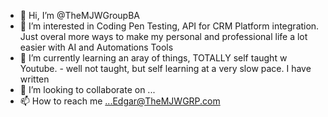 - 👋 Hi, I’m @TheMJWGroupBA
- 👀 I’m interested in Coding Pen Testing, API for CRM Platform integration. Just overal more ways to make my personal and professional life a lot easier with AI and Automations Tools
- 🌱 I’m currently learning an aray of things, TOTALLY self taught w Youtube. - well not taught, but self learning at a very slow pace. I have written 
- 💞️ I’m looking to collaborate on ...
- 📫 How to reach me ...Edgar@TheMJWGRP.com

<!---
TheMJWGroupBA/TheMJWGroupBA is a ✨ special ✨ repository because its `README.md` (this file) appears on your GitHub profile.
You can click the Preview link to take a look at your changes.
--->
